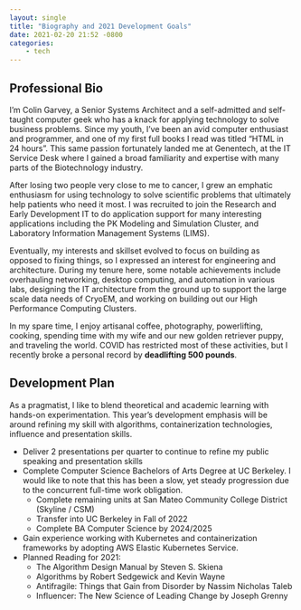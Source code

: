 ```yaml
---
layout: single
title: "Biography and 2021 Development Goals"
date: 2021-02-20 21:52 -0800
categories:
    - tech
---
```


## Professional Bio
I’m Colin Garvey, a Senior Systems Architect and a self-admitted and self-taught computer geek who has a knack for applying technology to solve business problems. Since my youth, I’ve been an avid computer enthusiast and programmer, and one of my first full books I read was titled “HTML in 24 hours”. This same passion fortunately landed me at Genentech, at the IT Service Desk where I gained a broad familiarity and expertise with many parts of the Biotechnology industry. 

After losing two people very close to me to cancer, I grew an emphatic enthusiasm for using technology to solve scientific problems that ultimately help patients who need it most.  I was recruited to join the Research and Early Development IT to do application support for many interesting applications including the PK Modeling and Simulation Cluster, and Laboratory Information Management Systems (LIMS). 

Eventually, my interests and skillset evolved to focus on building as opposed to fixing things, so I expressed an interest for engineering and architecture.  During my tenure here, some notable achievements include overhauling networking, desktop computing, and automation in various labs, designing the IT architecture from the ground up to support the large scale data needs of CryoEM, and working on building out our High Performance Computing Clusters.

In my spare time, I enjoy artisanal coffee, photography, powerlifting, cooking, spending time with my wife and our new golden retriever puppy, and traveling the world. COVID has restricted most of these activities, but I recently broke a personal record by **deadlifting 500 pounds**.

## Development Plan
As a pragmatist, I like to blend theoretical and academic learning with hands-on experimentation. This year’s development emphasis will be around refining my skill with algorithms, containerization technologies, influence and presentation skills.

* Deliver 2 presentations per quarter to continue to refine my public speaking and presentation skills
* Complete Computer Science Bachelors of Arts Degree at UC Berkeley. I would like to note that this has been a slow, yet steady progression due to the concurrent full-time work obligation.
	* Complete remaining units at San Mateo Community College District (Skyline / CSM)
	* Transfer into UC Berkeley in Fall of 2022
	* Complete BA Computer Science by 2024/2025
* Gain experience working with Kubernetes and containerization frameworks by adopting AWS Elastic Kubernetes Service.
* Planned Reading for 2021:
	* The Algorithm Design Manual by Steven S. Skiena
	* Algorithms by Robert Sedgewick and Kevin Wayne 
	* Antifragile: Things that Gain from Disorder by Nassim Nicholas Taleb
	* Influencer: The New Science of Leading Change by Joseph Grenny

